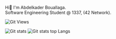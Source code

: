 Hi👋 I'm Abdelkader Bouallaga.<br>
Software Engineering Student @ 1337, (42 Network).

![Git Views](https://komarev.com/ghpvc/?username=abdoubouallaga&color=blueviolet)<br>
<!-- [![42 Profile Card](https://badge42.herokuapp.com/api/stats/babdelka?darkmode=true)](https://github.com/AbdouBouallaga)<br> -->
![Git stats](https://github-readme-stats.vercel.app/api?username=abdoubouallaga&show_icons=true&theme=dark)
![Git stats top Langs](https://github-readme-stats.vercel.app/api/top-langs/?username=abdoubouallaga&show_icons=true&theme=dark)<br>

